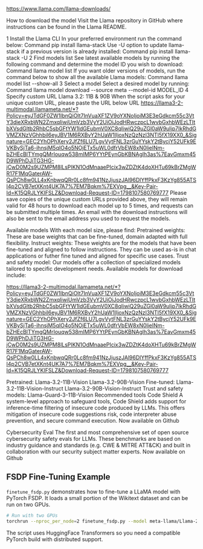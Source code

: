 
https://www.llama.com/llama-downloads/

How to download the model
Visit the Llama repository in GitHub where instructions can be found in the Llama README.

1
Install the Llama CLI
In your preferred environment run the command below:
Command
pip install llama-stack
Use -U option to update llama-stack if a previous version is already installed:
Command
pip install llama-stack -U
2
Find models list
See latest available models by running the following command and determine the model ID you wish to download:
Command
llama model list
If you want older versions of models, run the command below to show all the available Llama models:
Command
llama model list --show-all
3
Select a model
Select a desired model by running:
Command
llama model download --source meta --model-id  MODEL_ID
4
Specify custom URL
Llama 3.2: 11B & 90B
When the script asks for your unique custom URL, please paste the URL below
URL
https://llama3-2-multimodal.llamameta.net/*?Policy=eyJTdGF0ZW1lbnQiOlt7InVuaXF1ZV9oYXNoIjoiM3E3eGdkcm55c3VtY3dieXRxbWN2ZmxqIiwiUmVzb3VyY2UiOiJodHRwczpcL1wvbGxhbWEzLTItbXVsdGltb2RhbC5sbGFtYW1ldGEubmV0XC8qIiwiQ29uZGl0aW9uIjp7IkRhdGVMZXNzVGhhbiI6eyJBV1M6RXBvY2hUaW1lIjoxNzQzNzI3NTI5fX19XX0_&Signature=GEC2YhOPhXery2JfZf6LU7LgvVytFNL3zrGuYYskY2tBycjY52UFk9EVKBySjTa6-ihnsjM5qIO4o5NOjETx5uWL0dfrVbEW8xN0lieINm-bZHEcBlTYmgQMrIouqw538mIMP6YYtPEynGbKBNAglh3as%7EavGmxm45D9WPhDJiTG3HG-jCwD0M2s9UZMPM8lLsPIKN1OdMnaaePIcix3wZDZtK4doXHTu69kBrZMgWR17F1MqGaterAW-QsPCh8w0LL4xKnbwqQRr0Lc8fm941NzJjuszJAl96DlYffPkxF3KzYg855ATSI4p2CVB7etXKnt4UK7A7%7EM7Bqkm%7EXVpg__&Key-Pair-Id=K15QRJLYKIFSLZ&Download-Request-ID=1798107580769777
Please save copies of the unique custom URLs provided above, they will remain valid for 48 hours to download each model up to 5 times, and requests can be submitted multiple times. An email with the download instructions will also be sent to the email address you used to request the models.

Available models
With each model size, please find:
Pretrained weights: These are base weights that can be fine-tuned, domain adapted with full flexibility.
Instruct weights: These weights are for the models that have been fine-tuned and aligned to follow instructions. They can be used as-is in chat applications or futher fine tuned and aligned for specific use cases.
Trust and safety model: Our models offer a collection of specialized models tailored to specific development needs.
Available models for download include:


https://llama3-2-multimodal.llamameta.net/*?Policy=eyJTdGF0ZW1lbnQiOlt7InVuaXF1ZV9oYXNoIjoiM3E3eGdkcm55c3VtY3dieXRxbWN2ZmxqIiwiUmVzb3VyY2UiOiJodHRwczpcL1wvbGxhbWEzLTItbXVsdGltb2RhbC5sbGFtYW1ldGEubmV0XC8qIiwiQ29uZGl0aW9uIjp7IkRhdGVMZXNzVGhhbiI6eyJBV1M6RXBvY2hUaW1lIjoxNzQzNzI3NTI5fX19XX0_&Signature=GEC2YhOPhXery2JfZf6LU7LgvVytFNL3zrGuYYskY2tBycjY52UFk9EVKBySjTa6-ihnsjM5qIO4o5NOjETx5uWL0dfrVbEW8xN0lieINm-bZHEcBlTYmgQMrIouqw538mIMP6YYtPEynGbKBNAglh3as%7EavGmxm45D9WPhDJiTG3HG-jCwD0M2s9UZMPM8lLsPIKN1OdMnaaePIcix3wZDZtK4doXHTu69kBrZMgWR17F1MqGaterAW-QsPCh8w0LL4xKnbwqQRr0Lc8fm941NzJjuszJAl96DlYffPkxF3KzYg855ATSI4p2CVB7etXKnt4UK7A7%7EM7Bqkm%7EXVpg__&Key-Pair-Id=K15QRJLYKIFSLZ&Download-Request-ID=1798107580769777



Pretrained:
Llama-3.2-11B-Vision
Llama-3.2-90B-Vision
Fine-tuned:
Llama-3.2-11B-Vision-Instruct
Llama-3.2-90B-Vision-Instruct
Trust and safety models:
Llama-Guard-3-11B-Vision
Recommended tools
Code Shield
A system-level approach to safeguard tools, Code Shield adds support for inference-time filtering of insecure code produced by LLMs. This offers mitigation of insecure code suggestions risk, code interpreter abuse prevention, and secure command execution.
Now available on Github

Cybersecurity Eval
The first and most comprehensive set of open source cybersecurity safety evals for LLMs. These benchmarks are based on industry guidance and standards (e.g. CWE & MITRE ATT&CK) and built in collaboration with our security subject matter experts.
Now available on Github

## FSDP Fine-Tuning Example

`finetune_fsdp.py` demonstrates how to fine-tune a LLaMA model with PyTorch FSDP.
It loads a small portion of the Wikitext dataset and can be run on two GPUs.

```bash
# Run with two GPUs
torchrun --nproc_per_node=2 finetune_fsdp.py --model meta-llama/Llama-2-7b-hf
```

The script uses HuggingFace Transformers so you need a compatible PyTorch build
with distributed support.
